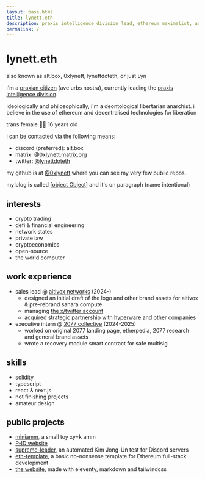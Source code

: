 ```yaml
---
layout: base.html
title: lynett.eth
description: praxis intelligence division lead, ethereum maximalist, agorist libertarian. 16 years old. trans female 🏳️‍⚧️
permalink: /
---
```


# lynett.eth

also known as alt.box, 0xlynett, lynettdoteth, or just Lyn

i'm a [praxian citizen](https://praxisnation.com) (ave urbs nostra), currently leading the [praxis intelligence division](https://prax.im).

ideologically and philosophically, i'm a deontological libertarian anarchist. i believe in the use of ethereum and decentralised technologies for liberation

trans female 🏳️‍⚧️ 16 years old

i can be contacted via the following means:

- discord (preferred): alt.box
- matrix: [@0xlynett:matrix.org](https://matrix.to/#/@0xlynett:matrix.org)
- twitter: [@lynettdoteth](https://x.com/lynettdoteth)

my github is at [@0xlynett](https://github.com/0xlynett) where you can see my very few public repos.

my blog is called [[object Object]](https://paragraph.xyz/@0xlynett) and it's on paragraph (name intentional)

## interests

- crypto trading
- defi & financial engineering
- network states
- private law
- cryptoeconomics
- open-source
- the world computer

## work experience

- sales lead @ [altivox networks](https://altivox.net) (2024-)
  - designed an initial draft of the logo and other brand assets for altivox & pre-rebrand sahara compute
  - managing [the x/twitter account](https://x.com/altivoxnetworks)
  - acquired strategic partnership with [hyperware](https://hyperware.ai) and other companies
- executive intern @ [2077 collective](https://2077.xyz) (2024-2025)
  - worked on original 2077 landing page, etherpedia, 2077 research and general brand assets
  - wrote a recovery module smart contract for safe multisig

## skills

- solidity
- typescript
- react & next.js
- not finishing projects
- amateur design

## public projects

- [miniamm](https://github.com/0xlynett/miniamm), a small toy xy=k amm
- [P-ID website](https://prax.im)
- [supreme-leader](https://github.com/ArvensisSystems/supreme-leader), an automated Kim Jong-Un test for Discord servers
- [eth-template](https://github.com/ArvensisSystems/eth-template), a basic no-nonsense template for Ethereum full-stack development
- [the website](https://github.com/0xlynett/0xlynett), made with eleventy, markdown and tailwindcss
